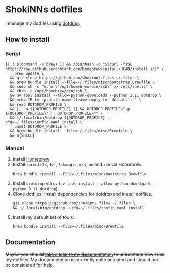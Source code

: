 # ShokiNNs dotfiles

I manage my dotfiles using [dotdrop](https://github.com/deadc0de6/dotdrop).

## How to install

### Script

```shell
[[ ! $(command -v brew) ]] && /bin/bash -c "$(curl -fsSL https://raw.githubusercontent.com/Homebrew/install/HEAD/install.sh)" \
  ; brew update \
  && git clone https://github.com/shokinn/.files ~/.files \
  && brew bundle install --file=~/.files/misc/bootstrap.Brewfile \
  && sudo sh -c "echo \"/opt/homebrew/bin/zsh\" >> /etc/shells" \
  && chsh -s /opt/homebrew/bin/zsh \
  && uv tool install --allow-python-downloads --python 3.11 dotdrop \
  && echo "Enter profile name (leave empty for default): " \
  && read DOTDROP_PROFILE \
  && [[ -n ${DOTDROP_PROFILE} ]] && DOTDROP_PROFILE="-p ${DOTDROP_PROFILE}" || DOTDROP_PROFILE="" \
  && ~/.local/bin/dotdrop ${DOTDROP_PROFILE} --cfg=~/.files/config.yaml install \
  ; unset DOTDROP_PROFILE \
  && brew bundle install --file=~/.files/misc/Brewfile \
  && ${SHELL}
```

### Manual

1. Install [Homebrew](https://brew.sh/)
2. Install `coreutils`, `fzf`, `libmagic`, `mas`, `uv` and `zsh` via Homebrew.  
   ```shell
   brew bundle install --file=~/.files/misc/bootstrap.Brewfile
   ```
3. Install `drotdrop` via `uv` (`uv tool install --allow-python-downloads --python 3.11 dotdrop`).
4. Clone dotfiles, install dependencies for dotdrop and install dotfiles.  
   ```shell
   git clone https://github.com/shokinn/.files ~/.files \
   && ~/.local/bin/dotdrop --cfg=~/.files/config.yaml install
   ```
5. Install my default set of tools:  
   ```shell
   brew bundle install --file=~/.files/misc/Brewfile
   ```

## Documentation

~~Maybe you should [take a look to my documentation](https://docs.pphg.tech/) to understand how I use my dotfiles.~~
My documentation is currently quite outdated and should not be considered for help.
